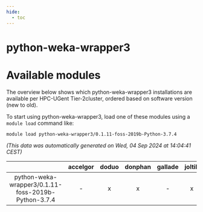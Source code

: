 ```yaml
---
hide:
  - toc
---
```


python-weka-wrapper3
====================

# Available modules


The overview below shows which python-weka-wrapper3 installations are available per HPC-UGent Tier-2cluster, ordered based on software version (new to old).

To start using python-weka-wrapper3, load one of these modules using a `module load` command like:

```shell
module load python-weka-wrapper3/0.1.11-foss-2019b-Python-3.7.4
```

*(This data was automatically generated on Wed, 04 Sep 2024 at 14:04:41 CEST)*  

| |accelgor|doduo|donphan|gallade|joltik|shinx|skitty|
| :---: | :---: | :---: | :---: | :---: | :---: | :---: | :---: |
|python-weka-wrapper3/0.1.11-foss-2019b-Python-3.7.4|-|x|x|-|x|-|x|
